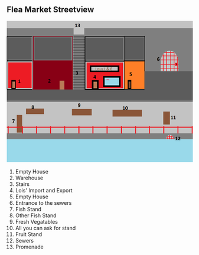 ## Flea Market Streetview
![Streetview](https://github.com/LittleBeasts/documentation/blob/aed1c8197ec6fe588b4cc19c37b4e777a459a967/basicconcepts/theworld/arkhamSketches/FleaMarket/Flea%20Market%20Sketch.png)
1. Empty House
2. Warehouse
3. Stairs
4. Lois' Import and Export
5. Empty House
6. Entrance to the sewers
7. Fish Stand
8. Other Fish Stand
9. Fresh Vegatables
10. All you can ask for stand
11. Fruit Stand
12. Sewers
13. Promenade
